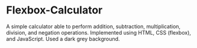 # Flexbox-Calculator
A simple calculator able to perform addition, subtraction, multiplication, division, and negation operations. 
Implemented using HTML, CSS (flexbox), and JavaScript. Used a dark grey background.
